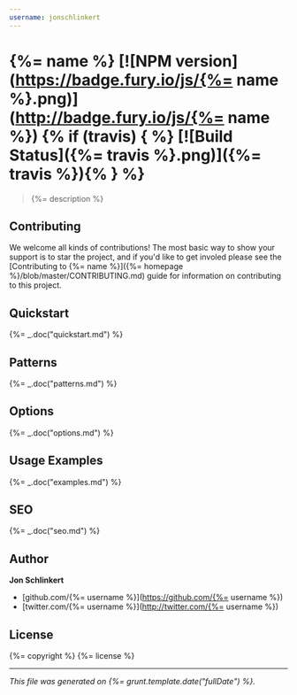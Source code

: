 ```yaml
---
username: jonschlinkert
---
```

# {%= name %} [![NPM version](https://badge.fury.io/js/{%= name %}.png)](http://badge.fury.io/js/{%= name %}) {% if (travis) { %} [![Build Status]({%= travis %}.png)]({%= travis %}){% } %}

> {%= description %}

## Contributing
We welcome all kinds of contributions! The most basic way to show your support is to star the project, and if you'd like to get involed please see the [Contributing to {%= name %}]({%= homepage %}/blob/master/CONTRIBUTING.md) guide for information on contributing to this project.

## Quickstart
{%= _.doc("quickstart.md") %}

## Patterns
{%= _.doc("patterns.md") %}

## Options
{%= _.doc("options.md") %}

## Usage Examples
{%= _.doc("examples.md") %}

## SEO
{%= _.doc("seo.md") %}

## Author

**Jon Schlinkert**

+ [github.com/{%= username %}](https://github.com/{%= username %})
+ [twitter.com/{%= username %}](http://twitter.com/{%= username %})

## License
{%= copyright %}
{%= license %}

***

_This file was generated on {%= grunt.template.date("fullDate") %}._


[moment]: http://momentjs.com/ "Moment.js Permalinks"